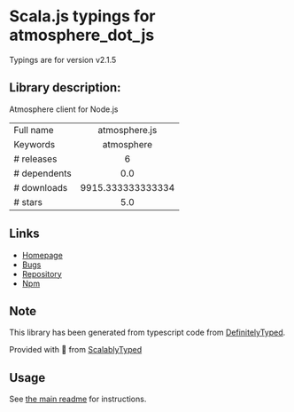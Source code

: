 
# Scala.js typings for atmosphere_dot_js

Typings are for version v2.1.5

## Library description:
Atmosphere client for Node.js

|                    |                 |
| ------------------ | :-------------: |
| Full name          | atmosphere.js |
| Keywords           | atmosphere |
| # releases         | 6 |
| # dependents       | 0.0 |
| # downloads        | 9915.333333333334 |
| # stars            | 5.0 |

## Links
- [Homepage](https://github.com/Atmosphere/atmosphere-javascript)
- [Bugs](https://github.com/Atmosphere/atmosphere-javascript/issues)
- [Repository](https://github.com/Atmosphere/atmosphere.js-node)
- [Npm](https://www.npmjs.com/package/atmosphere.js)
    


## Note
This library has been generated from typescript code from [DefinitelyTyped](https://definitelytyped.org).

Provided with :purple_heart: from [ScalablyTyped](https://github.com/oyvindberg/ScalablyTyped)

## Usage
See [the main readme](../../readme.md) for instructions.


